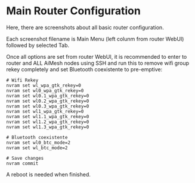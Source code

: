 # Main Router Configuration

Here, there are screenshots about all basic router configuration.

Each screenshot filename is Main Menu (left colunm from router WebUI) followed by selected Tab.

Once all options are set from router WebUI, it is recommended to enter to router and ALL AiMesh nodes using SSH 
and run this to remove wifi group rekey completely and set Bluetooth coexistente to pre-emptive:

```shell
# Wifi Rekey
nvram set wl_wpa_gtk_rekey=0
nvram set wl0_wpa_gtk_rekey=0
nvram set wl0.1_wpa_gtk_rekey=0
nvram set wl0.2_wpa_gtk_rekey=0
nvram set wl0.3_wpa_gtk_rekey=0
nvram set wl1_wpa_gtk_rekey=0
nvram set wl1.1_wpa_gtk_rekey=0
nvram set wl1.2_wpa_gtk_rekey=0
nvram set wl1.3_wpa_gtk_rekey=0

# Bluetooth coexistente 
nvram set wl0_btc_mode=2
nvram set wl_btc_mode=2

# Save changes
nvram commit
```

A reboot is needed when finished.
